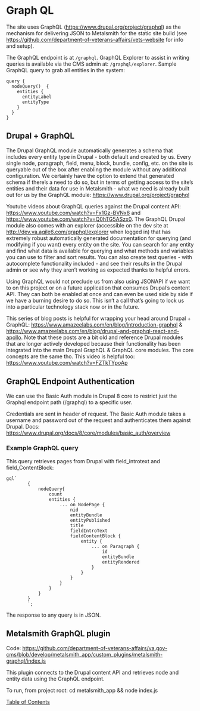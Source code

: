 # Graph QL

The site uses GraphQL (https://www.drupal.org/project/graphql) as the mechanism for delivering JSON to Metalsmith for the static site build (see https://github.com/department-of-veterans-affairs/vets-website for info and setup).

The GraphQL endpoint is at `/graphql`. GraphQL Explorer to assist in writing queries is available via the CMS admin at: `/graphql/explorer`. Sample GraphQL query to grab all entities in the system:

```
query {
  nodeQuery()  {
    entities {
      entityLabel
      entityType
    }
  }
}
```


## Drupal + GraphQL

The Drupal GraphQL module automatically generates a schema that includes every entity type in Drupal - both default and created by us. Every single node, paragraph, field, menu, block, bundle, config, etc. on the site is queryable out of the box after enabling the module without any additional configuration. We certainly have the option to extend that generated schema if there’s a need to do so, but in terms of getting access to the site’s entities and their data for use in Metalsmith - what we need is already built out for us by the GraphQL module: https://www.drupal.org/project/graphql

Youtube videos about GraphQL queries against the Drupal content API: https://www.youtube.com/watch?v=Fx1Gz-BVNx8 and https://www.youtube.com/watch?v=Q0hTG5ASzx0. The GraphQL Drupal module also comes with an explorer (accessible on the dev site at http://dev.va.agile6.com/graphql/explorer when logged in) that has extremely robust automatically generated documentation for querying (and modifying if you want) every entity on the site. You can search for any entity and find what data is available for querying and what methods and variables you can use to filter and sort results. You can also create test queries - with autocomplete functionality included - and see their results in the Drupal admin or see why they aren’t working as expected thanks to helpful errors.

Using GraphQL would not preclude us from also using JSONAPI if we want to on this project or on a future application that consumes Drupal’s content API. They can both be enabled at once and can even be used side by side if we have a burning desire to do so. This isn’t a call that’s going to lock us into a particular technology stack now or in the future.

This series of blog posts is helpful for wrapping your head around Drupal + GraphQL: https://www.amazeelabs.com/en/blog/introduction-graphql & https://www.amazeelabs.com/en/blog/drupal-and-graphql-react-and-apollo. Note that these posts are a bit old and reference Drupal modules that are longer actively developed because their functionality has been integrated into the main Drupal GraphQL & GraphQL core modules. The core concepts are the same tho. This video is helpful too: https://www.youtube.com/watch?v=FZTkTYpoAp



## GraphQL Endpoint Authentication

We can use the Basic Auth module in Drupal 8 core to restrict just the Graphql endpoint path (/graphql) to a specific user.

Credentials are sent in header of request. The Basic Auth module takes a username and password out of the request and authenticates them against Drupal. Docs: https://www.drupal.org/docs/8/core/modules/basic_auth/overview



### Example GraphQL query

This query retrieves pages from Drupal with field_introtext and field_ContentBlock:
```
gql`
        {
            nodeQuery{
                count
                entities {
                    ... on NodePage {
                        nid
                        entityBundle
                        entityPublished
                        title
                        fieldIntroText
                        fieldContentBlock {
                            entity {
                                ... on Paragraph {
                                    id
                                    entityBundle
                                    entityRendered
                                }
                            }
                        }
                    }
                }
            }
        }
        `;
```

The response to any query is in JSON.


## Metalsmith GraphQL plugin

Code: https://github.com/department-of-veterans-affairs/va.gov-cms/blob/develop/metalsmith_app/custom_plugins/metalsmith-graphql/index.js

This plugin connects to the Drupal content API and retrieves node and entity data using the GraphQL endpoint.

To run, from project root: cd metalsmith_app && node index.js

[Table of Contents](../README.md)
